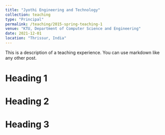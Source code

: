 ```yaml
---
title: "Jyothi Engineering and Technology"
collection: teaching
type: "Principal"
permalink: /teaching/2015-spring-teaching-1
venue: "KTU, Department of Computer Science and Engineering"
date: 2021-12-01
location: "Thrissur, India"
---
```


This is a description of a teaching experience. You can use markdown like any other post.

Heading 1
======

Heading 2
======

Heading 3
======
